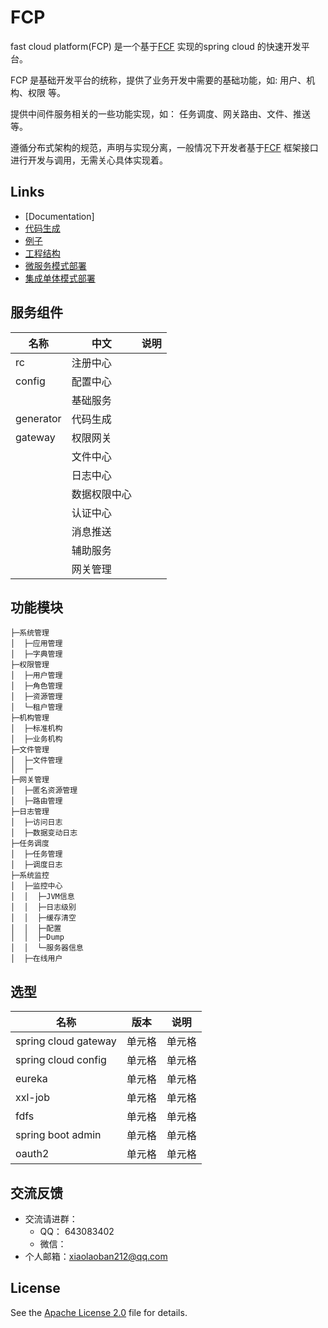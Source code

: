 # FCP
 fast cloud platform(FCP) 是一个基于[FCF](https://github.com/hlg212/FCF) 实现的spring cloud 的快速开发平台。

 FCP 是基础开发平台的统称，提供了业务开发中需要的基础功能，如: 用户、机构、权限 等。 

 提供中间件服务相关的一些功能实现，如： 任务调度、网关路由、文件、推送 等。

 遵循分布式架构的规范，声明与实现分离，一般情况下开发者基于[FCF](https://github.com/hlg212/FCF) 框架接口进行开发与调用，无需关心具体实现着。

 ## Links

- [Documentation]
- [代码生成](https://github.com/hlg212/FCP/tree/master/generator)
- [例子](https://github.com/hlg212/fcf-examples)
- [工程结构](https://github.com/hlg212/FCP/tree/master/docs/directory_structure.md)
- [微服务模式部署](https://github.com/hlg212/fcf-examples)
- [集成单体模式部署](https://github.com/hlg212/FCP)

## 服务组件
|  名称   | 中文  |  说明  |
|  ----  | ----  | ----  |
| rc  | 注册中心 |  |
| config  | 配置中心 |  |
|   | 基础服务 |  |
| generator  | 代码生成 |  |
| gateway  | 权限网关 |  |
|   | 文件中心 |  |
|   | 日志中心 |  |
|   | 数据权限中心 |  |
|   | 认证中心 |  |
|   | 消息推送 |  |
|   | 辅助服务 |  |
|   | 网关管理 |  |

## 功能模块
```
├─系统管理
│  ├─应用管理
│  ├─字典管理
├─权限管理
│  ├─用户管理
│  ├─角色管理
│  ├─资源管理
│  └─租户管理
├─机构管理
│  ├─标准机构
│  ├─业务机构
├─文件管理
│  ├─文件管理
│  ├─
├─网关管理
│  ├─匿名资源管理
│  ├─路由管理
├─日志管理
│  ├─访问日志
│  ├─数据变动日志
├─任务调度
│  ├─任务管理
│  ├─调度日志
├─系统监控
│  ├─监控中心
│  │  ├─JVM信息
│  │  ├─日志级别
│  │  ├─缓存清空
│  │  ├─配置
│  │  ├─Dump
│  │  └─服务器信息
│  ├─在线用户
```

## 选型
|  名称   | 版本  |  说明  |
|  ----  | ----  | ----  |
| spring cloud gateway  | 单元格 | 单元格 |
| spring cloud config  | 单元格 | 单元格 |
| eureka  | 单元格 | 单元格 |
| xxl-job  | 单元格 | 单元格 |
| fdfs  | 单元格 | 单元格 |
| spring boot admin  | 单元格 | 单元格 |
| oauth2  | 单元格 | 单元格 |

## 交流反馈
* 交流请进群：
	* QQ： 643083402
	* 微信：
* 个人邮箱：xiaolaoban212@qq.com

## License

See the [Apache License 2.0](http://www.apache.org/licenses/LICENSE-2.0) file for details.